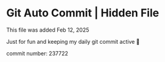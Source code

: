 # Git Auto Commit | Hidden File

This file was added Feb 12, 2025

Just for fun and keeping my daily git commit active 🤪

commit number: 237722
